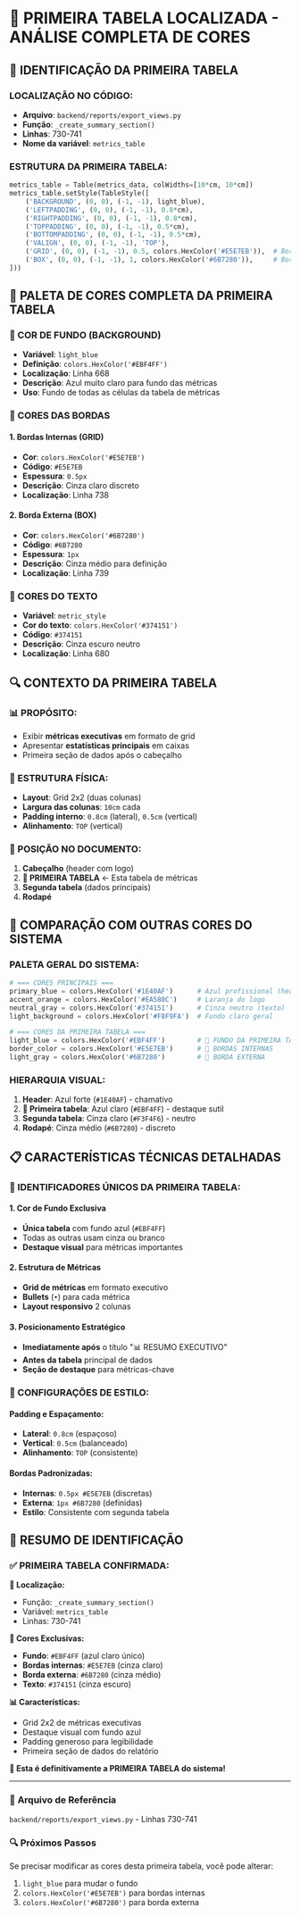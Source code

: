 # 🎯 PRIMEIRA TABELA LOCALIZADA - ANÁLISE COMPLETA DE CORES

## 📍 IDENTIFICAÇÃO DA PRIMEIRA TABELA

### **LOCALIZAÇÃO NO CÓDIGO:**
- **Arquivo**: `backend/reports/export_views.py`
- **Função**: `_create_summary_section()`
- **Linhas**: 730-741
- **Nome da variável**: `metrics_table`

### **ESTRUTURA DA PRIMEIRA TABELA:**
```python
metrics_table = Table(metrics_data, colWidths=[10*cm, 10*cm])
metrics_table.setStyle(TableStyle([
    ('BACKGROUND', (0, 0), (-1, -1), light_blue),
    ('LEFTPADDING', (0, 0), (-1, -1), 0.8*cm),
    ('RIGHTPADDING', (0, 0), (-1, -1), 0.8*cm),
    ('TOPPADDING', (0, 0), (-1, -1), 0.5*cm),
    ('BOTTOMPADDING', (0, 0), (-1, -1), 0.5*cm),
    ('VALIGN', (0, 0), (-1, -1), 'TOP'),
    ('GRID', (0, 0), (-1, -1), 0.5, colors.HexColor('#E5E7EB')),  # Bordas iguais à segunda tabela
    ('BOX', (0, 0), (-1, -1), 1, colors.HexColor('#6B7280')),     # Borda externa igual à segunda tabela
]))
```

## 🎨 PALETA DE CORES COMPLETA DA PRIMEIRA TABELA

### **🔵 COR DE FUNDO (BACKGROUND)**
- **Variável**: `light_blue`
- **Definição**: `colors.HexColor('#EBF4FF')`
- **Localização**: Linha 668
- **Descrição**: Azul muito claro para fundo das métricas
- **Uso**: Fundo de todas as células da tabela de métricas

### **📏 CORES DAS BORDAS**

#### **1. Bordas Internas (GRID)**
- **Cor**: `colors.HexColor('#E5E7EB')`
- **Código**: `#E5E7EB`
- **Espessura**: `0.5px`
- **Descrição**: Cinza claro discreto
- **Localização**: Linha 738

#### **2. Borda Externa (BOX)**
- **Cor**: `colors.HexColor('#6B7280')`
- **Código**: `#6B7280`
- **Espessura**: `1px`
- **Descrição**: Cinza médio para definição
- **Localização**: Linha 739

### **📝 CORES DO TEXTO**
- **Variável**: `metric_style`
- **Cor do texto**: `colors.HexColor('#374151')`
- **Código**: `#374151`
- **Descrição**: Cinza escuro neutro
- **Localização**: Linha 680

## 🔍 CONTEXTO DA PRIMEIRA TABELA

### **📊 PROPÓSITO:**
- Exibir **métricas executivas** em formato de grid
- Apresentar **estatísticas principais** em caixas
- Primeira seção de dados após o cabeçalho

### **📐 ESTRUTURA FÍSICA:**
- **Layout**: Grid 2x2 (duas colunas)
- **Largura das colunas**: `10cm` cada
- **Padding interno**: `0.8cm` (lateral), `0.5cm` (vertical)
- **Alinhamento**: `TOP` (vertical)

### **📍 POSIÇÃO NO DOCUMENTO:**
1. **Cabeçalho** (header com logo)
2. **🎯 PRIMEIRA TABELA** ← Esta tabela de métricas
3. **Segunda tabela** (dados principais)
4. **Rodapé**

## 🎨 COMPARAÇÃO COM OUTRAS CORES DO SISTEMA

### **PALETA GERAL DO SISTEMA:**
```python
# === CORES PRINCIPAIS ===
primary_blue = colors.HexColor('#1E40AF')      # Azul profissional (header)
accent_orange = colors.HexColor('#EA580C')     # Laranja do logo
neutral_gray = colors.HexColor('#374151')      # Cinza neutro (texto)
light_background = colors.HexColor('#F8F9FA')  # Fundo claro geral

# === CORES DA PRIMEIRA TABELA ===
light_blue = colors.HexColor('#EBF4FF')        # 🎯 FUNDO DA PRIMEIRA TABELA
border_color = colors.HexColor('#E5E7EB')      # 🎯 BORDAS INTERNAS
light_gray = colors.HexColor('#6B7280')        # 🎯 BORDA EXTERNA
```

### **HIERARQUIA VISUAL:**
1. **Header**: Azul forte (`#1E40AF`) - chamativo
2. **🎯 Primeira tabela**: Azul claro (`#EBF4FF`) - destaque sutil
3. **Segunda tabela**: Cinza claro (`#F3F4F6`) - neutro
4. **Rodapé**: Cinza médio (`#6B7280`) - discreto

## 📋 CARACTERÍSTICAS TÉCNICAS DETALHADAS

### **🎯 IDENTIFICADORES ÚNICOS DA PRIMEIRA TABELA:**

#### **1. Cor de Fundo Exclusiva**
- **Única tabela** com fundo azul (`#EBF4FF`)
- Todas as outras usam cinza ou branco
- **Destaque visual** para métricas importantes

#### **2. Estrutura de Métricas**
- **Grid de métricas** em formato executivo
- **Bullets** (`•`) para cada métrica
- **Layout responsivo** 2 colunas

#### **3. Posicionamento Estratégico**
- **Imediatamente após** o título "📊 RESUMO EXECUTIVO"
- **Antes da tabela** principal de dados
- **Seção de destaque** para métricas-chave

### **🔧 CONFIGURAÇÕES DE ESTILO:**

#### **Padding e Espaçamento:**
- **Lateral**: `0.8cm` (espaçoso)
- **Vertical**: `0.5cm` (balanceado)
- **Alinhamento**: `TOP` (consistente)

#### **Bordas Padronizadas:**
- **Internas**: `0.5px #E5E7EB` (discretas)
- **Externa**: `1px #6B7280` (definidas)
- **Estilo**: Consistente com segunda tabela

## 🎉 RESUMO DE IDENTIFICAÇÃO

### **✅ PRIMEIRA TABELA CONFIRMADA:**

**📍 Localização:**
- Função: `_create_summary_section()`
- Variável: `metrics_table`
- Linhas: 730-741

**🎨 Cores Exclusivas:**
- **Fundo**: `#EBF4FF` (azul claro único)
- **Bordas internas**: `#E5E7EB` (cinza claro)
- **Borda externa**: `#6B7280` (cinza médio)
- **Texto**: `#374151` (cinza escuro)

**📊 Características:**
- Grid 2x2 de métricas executivas
- Destaque visual com fundo azul
- Padding generoso para legibilidade
- Primeira seção de dados do relatório

**🎯 Esta é definitivamente a PRIMEIRA TABELA do sistema!**

---

### 📁 **Arquivo de Referência**
`backend/reports/export_views.py` - Linhas 730-741

### 🔍 **Próximos Passos**
Se precisar modificar as cores desta primeira tabela, você pode alterar:
1. `light_blue` para mudar o fundo
2. `colors.HexColor('#E5E7EB')` para bordas internas
3. `colors.HexColor('#6B7280')` para borda externa
